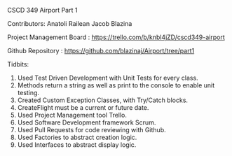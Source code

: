 CSCD 349 Airport Part 1

Contributors: 
Anatoli Railean
Jacob Blazina

Project Management Board :
https://trello.com/b/knbl4jZD/cscd349-airport

Github Repository :
https://github.com/blazinaj/Airport/tree/part1

Tidbits:

1. Used Test Driven Development with Unit Tests for every class.
2. Methods return a string as well as print to the console to enable unit testing.
3. Created Custom Exception Classes, with Try/Catch blocks.
4. CreateFlight must be a current or future date.
5. Used Project Management tool Trello.
6. Used Software Development framework Scrum.
7. Used Pull Requests for code reviewing with Github.
8. Used Factories to abstract creation logic.
9. Used Interfaces to abstract display logic.